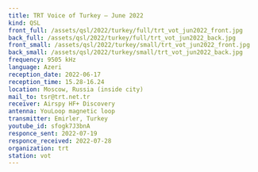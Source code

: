 ```yaml
---
title: TRT Voice of Turkey — June 2022
kind: QSL
front_full: /assets/qsl/2022/turkey/full/trt_vot_jun2022_front.jpg
back_full: /assets/qsl/2022/turkey/full/trt_vot_jun2022_back.jpg
front_small: /assets/qsl/2022/turkey/small/trt_vot_jun2022_front.jpg
back_small: /assets/qsl/2022/turkey/small/trt_vot_jun2022_back.jpg
frequency: 9505 kHz
language: Azeri
reception_date: 2022-06-17
reception_time: 15.28-16.24
location: Moscow, Russia (inside city)
mail_to: tsr@trt.net.tr
receiver: Airspy HF+ Discovery
antenna: YouLoop magnetic loop
transmitter: Emirler, Turkey
youtube_id: sfogk7J3bnA
responce_sent: 2022-07-19
responce_received: 2022-07-28
organization: trt
station: vot
---
```

